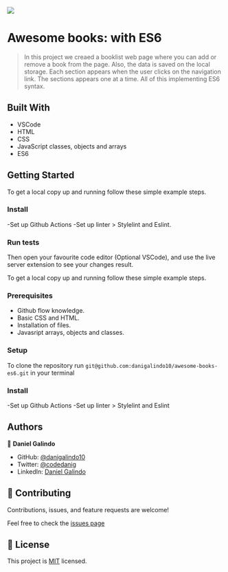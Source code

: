 ![](https://img.shields.io/badge/Microverse-blueviolet)

# Awesome books: with ES6

> In this project we creaed a booklist web page where you can add or remove a book from the page. Also, the data is saved on the local storage. Each section appears when the user clicks on the navigation link. The sections appears one at a time. All of this implementing ES6 syntax.

## Built With

- VSCode
- HTML
- CSS
- JavaScript classes, objects and arrays
- ES6

## Getting Started

To get a local copy up and running follow these simple example steps.

### Install

-Set up Github Actions
-Set up linter > Stylelint and Eslint.

### Run tests

Then open your favourite code editor (Optional VSCode), and use the live server extension to see your changes result.

To get a local copy up and running follow these simple example steps.

### Prerequisites
- Github flow knowledge.
- Basic CSS and HTML.
- Installation of files.
- Javasript arrays, objects and classes.

### Setup
To clone the repository run `git@github.com:danigalindo10/awesome-books-es6.git` in your terminal

### Install
-Set up Github Actions
-Set up linter > Stylelint and Eslint

## Authors

👤 **Daniel Galindo**

- GitHub: [@danigalindo10](https://github.com/danigalindo10)
- Twitter: [@codedanig](https://twitter.com/codedanig)
- LinkedIn: [Daniel Galindo](https://www.linkedin.com/in/daniel-galindo-31b922236/)

## 🤝 Contributing

Contributions, issues, and feature requests are welcome!

Feel free to check the [issues page](https:github.com/danigalindo10/awesome-books-es6/issues)

## 📝 License

This project is [MIT](./MIT.md) licensed.